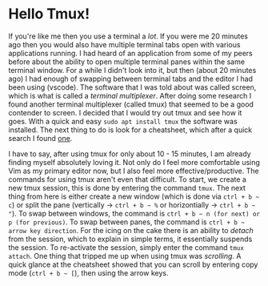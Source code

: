 # Hello Tmux!

If you're like me then you use a terminal a *lot*. If you were me 20 minutes ago then you would also have multiple terminal tabs open with various applications running. I had heard of an application from some of my peers before about the ability to open multiple terminal panes within the same terminal window. For a while I didn't look into it, but then (about 20 minutes ago) I had enough of swapping between terminal tabs and the editor I had been using (vscode). The software that I was told about was called screen, which is what is called a *terminal multiplexer*. After doing some research I found another terminal multiplexer (called tmux) that seemed to be a good contender to screen. I decided that I would try out tmux and see how it goes. With a quick and easy `sudo apt install tmux` the software was installed. The next thing to do is look for a cheatsheet, which after a quick search I found [one](https://tmuxcheatsheet.com).  

I have to say, after using tmux for only about 10 - 15 minutes, I am already finding myself absolutely loving it. Not only do I feel more comfortable using Vim as my primary editor now, but I also feel more effective/productive. The commands for using tmux aren't even that difficult. To start, we create a new tmux session, this is done by entering the command `tmux`. The next thing from here is either create a new window (which is done via `ctrl + b ~ c`) or split the pane (vertically -> `ctrl + b ~ %` or horizontially -> `ctrl + b ~ "`). To swap between windows, the command is `ctrl + b ~ n (for next) or p (for previous)`. To swap between panes, the command is `ctrl + b ~ arrow key direction`. For the icing on the cake there is an ability to *detach* from the session, which to explain in simple terms, it essentially suspends the session. To re-activate the session, simply enter the command `tmux attach`. One thing that tripped me up when using tmux was *scrolling*. A quick glance at the cheatsheet showed that you can scroll by entering copy mode (`ctrl + b ~ [`), then using the arrow keys. 
